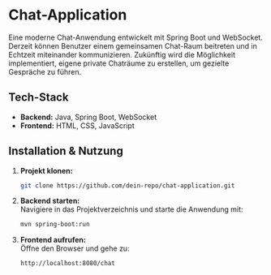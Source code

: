# Chat-Application

Eine moderne Chat-Anwendung entwickelt mit Spring Boot und WebSocket. Derzeit können Benutzer einem gemeinsamen Chat-Raum beitreten und in Echtzeit miteinander kommunizieren. Zukünftig wird die Möglichkeit implementiert, eigene private Chaträume zu erstellen, um gezielte Gespräche zu führen.

## Tech-Stack
- **Backend:** Java, Spring Boot, WebSocket
- **Frontend:** HTML, CSS, JavaScript

## Installation & Nutzung
1. **Projekt klonen:**  
   ```bash
   git clone https://github.com/dein-repo/chat-application.git
   ```
2. **Backend starten:**  
   Navigiere in das Projektverzeichnis und starte die Anwendung mit:
   ```bash
   mvn spring-boot:run
   ```
3. **Frontend aufrufen:**  
   Öffne den Browser und gehe zu:
   ```
   http://localhost:8080/chat
   ```
